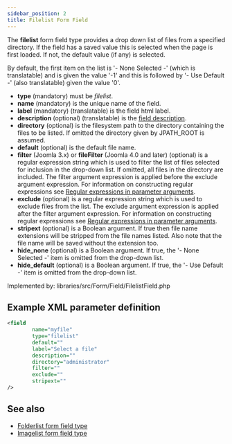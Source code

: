 ```yaml
---
sidebar_position: 2
title: Filelist Form Field
---
```


The **filelist** form field type provides a drop down list of files from a specified directory. If the field has a saved value this is selected when the page is first loaded. If not, the default value (if any) is selected.

By default, the first item on the list is '- None Selected -' (which is translatable) and is given the value '-1' and this is followed by '- Use Default -' (also translatable) given the value '0'.

- **type** (mandatory) must be *filelist*.
- **name** (mandatory) is the unique name of the field.
- **label** (mandatory) (translatable) is the field html label.
- **description** (optional) (translatable) is the [field description](../standard-form-field-attributes.md#description).
- **directory** (optional) is the filesystem path to the directory containing the files to be listed. If omitted the directory given by JPATH_ROOT is assumed.
- **default** (optional) is the default file name.
- **filter** (Joomla 3.x) or **fileFilter** (Joomla 4.0 and later) (optional) is a regular expression string which is used to filter the list of files selected for inclusion in the drop-down list. If omitted, all files in the directory are included. The filter argument expression is applied before the exclude argument expression. For information on constructing regular expressions see [Regular expressions in parameter arguments](https://docs.joomla.org/Special:MyLanguage/J1.5:Regular_expressions_in_parameter_arguments).
- **exclude** (optional) is a regular expression string which is used to exclude files from the list. The exclude argument expression is applied after the filter argument expression. For information on constructing regular expressions see [Regular expressions in parameter arguments](https://docs.joomla.org/Special:MyLanguage/J1.5:Regular_expressions_in_parameter_arguments).
- **stripext** (optional) is a Boolean argument. If true then file name extensions will be stripped from the file names listed. Also note that the file name will be saved without the extension too.
- **hide_none** (optional) is a Boolean argument. If true, the '- None Selected -' item is omitted from the drop-down list.
- **hide_default** (optional) is a Boolean argument. If true, the '- Use Default -' item is omitted from the drop-down list.

Implemented by: libraries/src/Form/Field/FilelistField.php

## Example XML parameter definition

```xml
<field
        name="myfile" 
        type="filelist" 
        default="" 
        label="Select a file" 
        description="" 
        directory="administrator" 
        filter="" 
        exclude="" 
        stripext=""
/>
```

## See also
* [Folderlist form field type](./folderlist.md)
* [Imagelist form field type](./imagelist.md)
